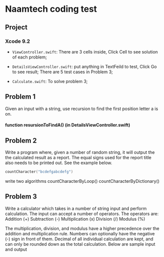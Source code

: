 # Naamtech coding test


## Project
### Xcode 9.2
- `ViewController.swift`:  There are 3 cells inside, Click Cell to see solution of each problem;

- `DetailsViewController.swift`:  put anything in TextFeild to test, Click Go to see result; There are 5 test cases in Problem 3;

- `Calculate.swift`: To solve problem 3;


## Problem 1
Given an input with a string, use recursion to find the first position letter a is on.

#### function resursionToFindA() (in DetailsViewController.swift)

## Problem 2
Write a program where, given a number of random string, it will output the the calculated result as a report. The equal signs used for the report title also needs to be printed out. See the example below.


```objective-c
countCharacter("bcdefgabcdefg")
```

write two algorithms
countCharacterByLoop()
countCharacterByDictionary()


## Problem 3
Write a calculator which takes in a number of string input and perform calculation. The input can accept a number of operators. The operators are:
Addition (+)
Subtraction (-)
Multiplication (x)
Division (/)
Modulus (%)

The multiplication, division, and modulus have a higher precedence over the addition and multiplication rule. Numbers can optionally have the negative (-) sign in front of them. Decimal of all individual calculation are kept, and can only be rounded down as the total calculation. Below are sample input and output

####

